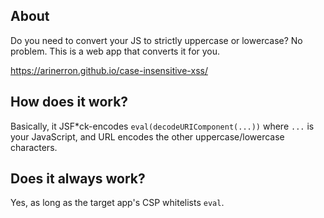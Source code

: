 ## About

Do you need to convert your JS to strictly uppercase or lowercase? No problem. This is a web app that converts it for you.

https://arinerron.github.io/case-insensitive-xss/

## How does it work?

Basically, it JSF\*ck-encodes `eval(decodeURIComponent(...))` where `...` is your JavaScript, and URL encodes the other uppercase/lowercase characters.

## Does it always work?

Yes, as long as the target app's CSP whitelists `eval`.
